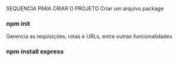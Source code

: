 SEQUENCIA PARA CRIAR O PROJETO
Criar um arquivo package
### npm init

Gerencia as requisições, rotas e URLs, entre outras funcionalidades
### npm install express 